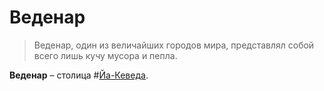 # Веденар

> Веденар, один из величайших городов мира, представлял собой всего лишь кучу мусора и пепла.

**Веденар** – столица #[Йа-Кеведа](locations/jah-keved).
